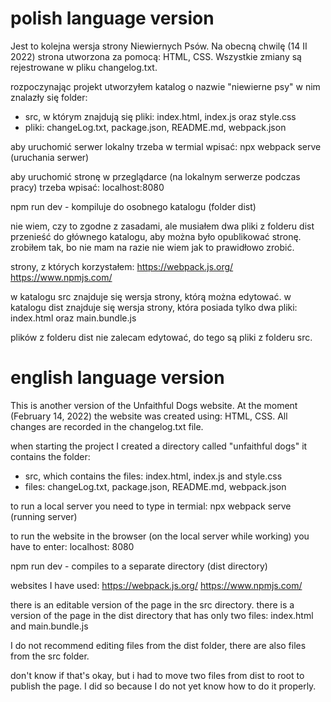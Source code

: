 # polish language version
Jest to kolejna wersja strony Niewiernych Psów. Na obecną chwilę (14 II 2022) strona utworzona za pomocą: HTML, CSS. Wszystkie zmiany są rejestrowane w pliku changelog.txt.

rozpoczynając projekt utworzyłem katalog o nazwie "niewierne psy"
w nim znalazły się folder:
- src, w którym znajdują się pliki: index.html, index.js oraz style.css
- pliki: changeLog.txt, package.json, README.md, webpack.json

aby uruchomić serwer lokalny trzeba w termial wpisać:
npx webpack serve (uruchania serwer)

aby uruchomić stronę w przeglądarce (na lokalnym serwerze podczas pracy) trzeba wpisać: 
localhost:8080

npm run dev - kompiluje do osobnego katalogu (folder dist)

nie wiem, czy to zgodne z zasadami, ale musiałem dwa pliki z folderu dist przenieść do głównego katalogu, aby można było opublikować stronę. zrobiłem tak, bo nie mam na razie nie wiem jak to prawidłowo zrobić.

strony, z których korzystałem:
https://webpack.js.org/
https://www.npmjs.com/


w katalogu src znajduje się wersja strony, którą można edytować.
w katalogu dist znajduje się wersja strony, która posiada tylko dwa pliki: index.html oraz main.bundle.js

plików z folderu dist nie zalecam edytować, do tego są pliki z folderu src.

# english language version
This is another version of the Unfaithful Dogs website. At the moment (February 14, 2022) the website was created using: HTML, CSS. All changes are recorded in the changelog.txt file.

when starting the project I created a directory called "unfaithful dogs"
it contains the folder:
- src, which contains the files: index.html, index.js and style.css
- files: changeLog.txt, package.json, README.md, webpack.json

to run a local server you need to type in termial: npx webpack serve (running server)

to run the website in the browser (on the local server while working) you have to enter: localhost: 8080

npm run dev - compiles to a separate directory (dist directory)

websites I have used:
https://webpack.js.org/
https://www.npmjs.com/

there is an editable version of the page in the src directory.
there is a version of the page in the dist directory that has only two files: index.html and main.bundle.js

I do not recommend editing files from the dist folder, there are also files from the src folder.

don't know if that's okay, but i had to move two files from dist to root to publish the page. I did so because I do not yet know how to do it properly.
